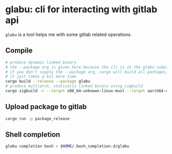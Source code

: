 # glabu: cli for interacting with gitlab api

`glabu` is a tool helps me with some gitlab related operations.

## Compile

```bash
# produce dynamic linked binary
# the --package arg is given here because the cli is in the glabu subproject/package
# if you don't supply the --package arg, cargo will build all packages, which is in itself not a problem, 
# it just takes a bit more time
cargo build --release --package glabu 
# produce multiarch, statically linked binary using zigbuild
cargo zigbuild -r --target x86_64-unknown-linux-musl --target aarch64-unknown-linux-musl  --package glabu 
```

## Upload package to gitlab

```bash
cargo run -p package_release
```

## Shell completion

```bash
glabu completion bash > $HOME/.bash_completion.d/glabu
```
